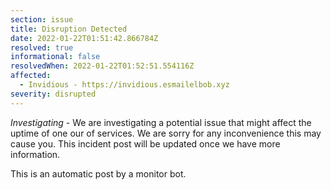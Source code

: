 ```yaml
---
section: issue
title: Disruption Detected
date: 2022-01-22T01:51:42.866784Z
resolved: true
informational: false
resolvedWhen: 2022-01-22T01:52:51.554116Z
affected:
  - Invidious - https://invidious.esmailelbob.xyz
severity: disrupted
---
```

*Investigating* - We are investigating a potential issue that might affect the uptime of one our of services. We are sorry for any inconvenience this may cause you. This incident post will be updated once we have more information.

This is an automatic post by a monitor bot.
        